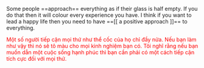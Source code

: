 Some people  ==approach==  everything  as  if  their  glass  is   half  empty.  If   you 
do  that  then  it   will  colour  every  experience  you  have.  I   think  if  you 
want  to  lead  a  happy  life  then  you  need  to  have  ==[[ a   positive  approach ]]==
to  everything. 

<font color="#ff0000">Một số người tiếp cận mọi thứ như thể cốc của họ chỉ đầy nửa. Nếu bạn làm như vậy thì nó sẽ tô màu cho mọi kinh nghiệm bạn có. Tôi nghĩ rằng nếu bạn muốn dẫn một cuộc sống hạnh phúc thì bạn cần phải có một cách tiếp cận tích cực đối với mọi thứ.</font>
